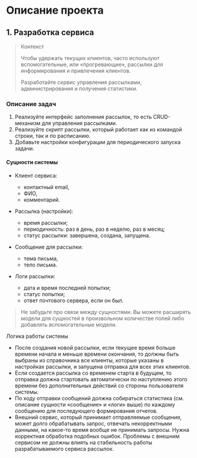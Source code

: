 # Описание проекта

## 1. Разработка сервиса
> Контекст
> 
> Чтобы удержать текущих клиентов, часто используют вспомогательные, или «прогревающие», рассылки для информирования и привлечения клиентов.
>
>Разработайте сервис управления рассылками, администрирования и получения статистики.

### Описание задач
1. Реализуйте интерфейс заполнения рассылок, то есть CRUD-механизм для управления рассылками.
2. Реализуйте скрипт рассылки, который работает как из командой строки, так и по расписанию.
3. Добавьте настройки конфигурации для периодического запуска задачи.

#### Сущности системы
- Клиент сервиса:
  + контактный email,
  + ФИО,
  + комментарий.

- Рассылка (настройки):
  + время рассылки;
  + периодичность: раз в день, раз в неделю, раз в месяц;
  + статус рассылки: завершена, создана, запущена.

- Сообщение для рассылки:
  + тема письма,
  + тело письма.
 
- Логи рассылки:
  + дата и время последней попытки;
  + статус попытки;
  + ответ почтового сервера, если он был.
    
>Не забудьте про связи между сущностями. Вы можете расширять модели для сущностей в произвольном количестве полей либо добавлять вспомогательные модели.

Логика работы системы
- После создания новой рассылки, если текущее время больше времени начала и меньше времени окончания, то должны быть выбраны из справочника все клиенты, которые указаны в настройках рассылки, и запущена отправка для всех этих клиентов.
- Если создается рассылка со временем старта в будущем, то отправка должна стартовать автоматически по наступлению этого времени без дополнительных действий со стороны пользователя системы.
- По ходу отправки сообщений должна собираться статистика (см. описание сущности «сообщение» и «логи» выше) по каждому сообщению для последующего формирования отчетов.
- Внешний сервис, который принимает отправляемые сообщения, может долго обрабатывать запрос, отвечать некорректными данными, на какое-то время вообще не принимать запросы. Нужна корректная обработка подобных ошибок. Проблемы с внешним сервисом не должны влиять на стабильность работы разрабатываемого сервиса рассылок.